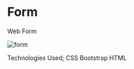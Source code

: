 # Form
Web Form



![form](https://user-images.githubusercontent.com/88987852/197174600-d6d87647-d24b-4bd8-bca1-a1680b28ff22.png)




Technologies Used; CSS Bootstrap HTML
